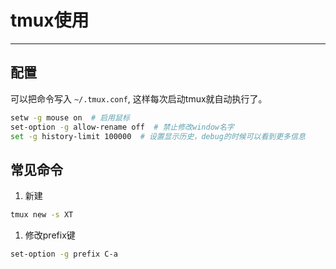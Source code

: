# tmux使用
<!-- toc -->
-----

## 配置
可以把命令写入 `~/.tmux.conf`, 这样每次启动tmux就自动执行了。
```bash
setw -g mouse on  # 启用鼠标
set-option -g allow-rename off  # 禁止修改window名字
set -g history-limit 100000  # 设置显示历史，debug的时候可以看到更多信息

```

## 常见命令
1. 新建
```bash
tmux new -s XT
```
1. 修改prefix键
```bash
set-option -g prefix C-a
```
